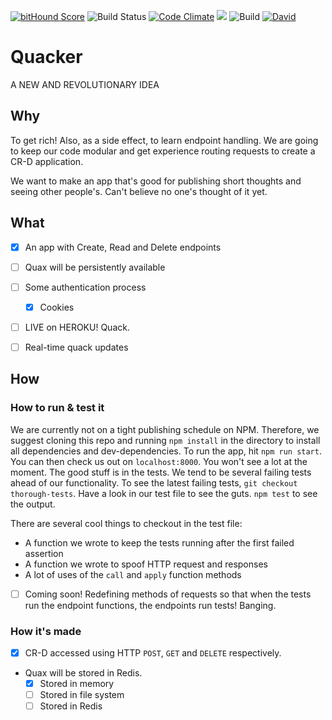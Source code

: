 
[![bitHound Score](https://www.bithound.io/github/plastic-cup/quacker/badges/score.svg)](https://www.bithound.io/github/plastic-cup/quacker/master) ![Build Status](https://travis-ci.org/plastic-cup/quacker.svg?branch=master) [![Code Climate](https://codeclimate.com/github/plastic-cup/quacker/badges/gpa.svg)](https://codeclimate.com/github/plastic-cup/quacker) <a href="https://codeclimate.com/github/plastic-cup/quacker/coverage"><img src="https://codeclimate.com/github/plastic-cup/quacker/badges/coverage.svg" /></a> ![Build](https://david-dm.org/plastic-cup/quacker.svg) [![David](https://img.shields.io/david/dev/strongloop/express.svg)](https://github.com/plastic-cup/quacker)

# Quacker
A NEW AND REVOLUTIONARY IDEA

## Why

To get rich! Also, as a side effect, to learn endpoint handling. We are going to keep our code modular and get experience routing requests to create a CR-D application.

We want to make an app that's good for publishing short thoughts and seeing other people's. Can't believe no one's thought of it yet.

## What

  + [x] An app with Create, Read and Delete endpoints

  + [ ] Quax will be persistently available

  + [ ] Some authentication process
    + [x] Cookies

  + [ ] LIVE on HEROKU! Quack.

  + [ ] Real-time quack updates


## How

### How to run & test it

We are currently not on a tight publishing schedule on NPM. Therefore, we suggest cloning this repo and running `npm install` in the directory to install all dependencies and dev-dependencies. To run the app, hit `npm run start`. You can then check us out on `localhost:8000`. You won't see a lot at the moment. The good stuff is in the tests. We tend to be several failing tests ahead of our functionality. To see the latest failing tests, `git checkout thorough-tests`. Have a look in our test file to see the guts. `npm test` to see the output.

There are several cool things to checkout in the test file:
  + A function we wrote to keep the tests running after the first failed assertion
  + A function we wrote to spoof HTTP request and responses
  + A lot of uses of the `call` and `apply` function methods
  + [ ] Coming soon! Redefining methods of requests so that when the tests run the endpoint functions, the endpoints run tests! Banging.

### How it's made
  + [x] CR-D accessed using HTTP `POST`, `GET` and `DELETE` respectively.

  + Quax will be stored in Redis.
    + [x] Stored in memory
    + [ ] Stored in file system
    + [ ] Stored in Redis

